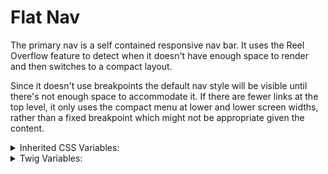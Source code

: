 <!-- This is the general documentation layout. Add or remove any sections as needed, but try to stay consistent across components. -->

# Flat Nav

The primary nav is a self contained responsive nav bar. It uses the Reel Overflow feature to detect when it doesn't have enough space to render and then switches to a compact layout.

Since it doesn't use breakpoints the default nav style will be visible until there's not enough space to accommodate it. If there are fewer links at the top level, it only uses the compact menu at lower and lower screen widths, rather than a fixed breakpoint which might not be appropriate given the content.

<details>
  <summary>Inherited CSS Variables:</summary>
  - `--color`: sets the menu link color.
</details>

<details>
  <summary>Twig Variables:</summary>
  ```
  links: [
    {
      text: "Navigation Link",
      is_current: true,
      id: "nav-section-one",
      url: "#",
    },
    {
      text: "Up To Seven",
      links: [
        {
          text: "Navigation link 1",
          url: "#",
        },
        ...
      ],
      section_link: {
        text: "Navigation link",
        url: "#",
      },
    },
    ...
  }
  ```
</details>
